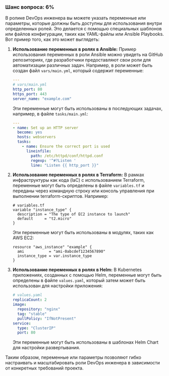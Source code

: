 ### Шанс вопроса: 6%

В ролике DevOps инженера вы можете указать переменные или параметры, которые должны быть доступны для использования внутри определенных ролей. Это делается с помощью специальных шаблонов или файлов конфигурации, таких как YAML-файлы или Ansible Playbooks. Вот пример того, как это может выглядеть:

1. **Использование переменных в ролях в Ansible:**
   Пример использования переменных в роли Ansible можно увидеть на GitHub репозиториях, где разработчики предоставляют свои роли для автоматизации различных задач. Например, в роли может быть создан файл `vars/main.yml`, который содержит переменные:
   ```yaml
   ---
   # vars/main.yml
   http_port: 80
   https_port: 443
   server_name: "example.com"
   ```
   Эти переменные могут быть использованы в последующих задачах, например, в файле `tasks/main.yml`:
   ```yaml
   ---
   - name: Set up an HTTP server
     become: yes
     hosts: webservers
     tasks:
       - name: Ensure the correct port is used
         lineinfile:
           path: /etc/httpd/conf/httpd.conf
           regexp: '^#?Listen '
           line: "Listen {{ http_port }}"
   ```

2. **Использование переменных в ролях в Terraform:**
   В рамках инфраструктуры как кода (IaC) с использованием Terraform, переменные могут быть определены в файле `variables.tf` и переданы через командную строку или консоль управления при выполнении terraform-скриптов. Например:
   ```hcl
   # variables.tf
   variable "instance_type" {
     description = "The type of EC2 instance to launch"
     default     = "t2.micro"
   }
   ```
   Эти переменные могут быть использованы в модулях, таких как AWS EC2:
   ```hcl
   resource "aws_instance" "example" {
     ami           = "ami-0abcdef1234567890"
     instance_type = var.instance_type
   }
   ```

3. **Использование переменных в ролях в Helm:**
   В Kubernetes приложениях, созданных с помощью Helm, переменные могут быть определены в файле `values.yaml`, который затем может быть использован для настройки приложения:
   ```yaml
   # values.yaml
   replicaCount: 2
   image:
     repository: "nginx"
     tag: "stable"
     pullPolicy: "IfNotPresent"
   service:
     type: "ClusterIP"
     port: 80
   ```
   Эти переменные могут быть использованы в шаблонах Helm Chart для настройки развертывания.

Таким образом, переменные или параметры позволяют гибко настраивать и масштабировать роли DevOps инженера в зависимости от конкретных требований проекта.